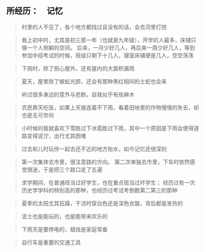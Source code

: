 ## 所经历：　记忆

> 村里的人不见了，各个地方都找过且没有的话，会去河里打捞

> 我上初中时，尤其是初三那一年（也就是九年级），开学的人最多，床铺只够一个人侧躺的空间。 后来，一月少好几人，再后来一周少好几人，等到参加中招考试的时候，班级只剩下十几人，寝室床铺便是几人，空空荡荡

> 下雨时，除了担心屋外，还有屋内的大面积漏雨

> 夏天，屋里除了蜈蚣光顾，还会有那种黑红相间的土蛇也会来

> 听过很多身边的意外与悲剧，自我似乎有些麻木

> 农民靠天吃饭，如果上天接连着不下雨，看着田地里的作物慢慢的失去，却也是无可奈何

> 小时候的我就喜欢下雪胜过下冰雹胜过下雨，其中一个原因是下雨会使得道路变得泥泞，出行尤其困难

> 过去和儿时玩伴一起去还不近的地方抬水，如今记忆还很深刻

> 第一次集体去市里，很注意路的方向。 第二次单独去市里，下车时依然感觉很迷，于是把三个路口走了五遍

> 求学期间，在普通班当过好学生，也在重点班当过坏学生；  经历过有一次历史学学科的特别高的那种，也经历过考试考倒数第二第三的那种

> 夏季的太阳尤其狂躁，干活时穿白色还是深色衣服，背后都是发热的

> 泥土也是能玩的，也是能带来欢乐的

> 下雨天是要停电的，蜡烛是家庭常备

> 自行车是重要的交通工具

> 